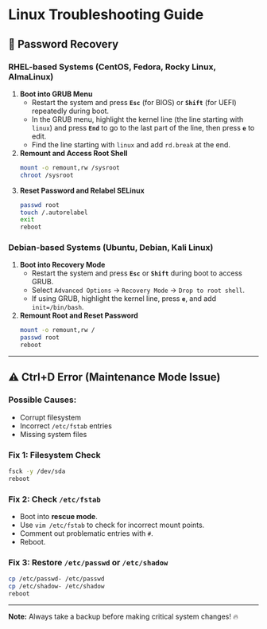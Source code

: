 # Linux Troubleshooting Guide

## 🔐 Password Recovery

### RHEL-based Systems (CentOS, Fedora, Rocky Linux, AlmaLinux)
1. **Boot into GRUB Menu**
   - Restart the system and press **`Esc`** (for BIOS) or **`Shift`** (for UEFI) repeatedly during boot.
   - In the GRUB menu, highlight the kernel line (the line starting with `linux`) and press **`End`** to go to the last part of the line, then press **`e`** to edit.
   - Find the line starting with `linux` and add `rd.break` at the end.
2. **Remount and Access Root Shell**
   ```bash
   mount -o remount,rw /sysroot
   chroot /sysroot
   ```
3. **Reset Password and Relabel SELinux**
   ```bash
   passwd root
   touch /.autorelabel
   exit
   reboot
   ```

### Debian-based Systems (Ubuntu, Debian, Kali Linux)
1. **Boot into Recovery Mode**
   - Restart the system and press **`Esc`** or **`Shift`** during boot to access GRUB.
   - Select `Advanced Options` → `Recovery Mode` → `Drop to root shell`.
   - If using GRUB, highlight the kernel line, press **`e`**, and add `init=/bin/bash`.
2. **Remount Root and Reset Password**
   ```bash
   mount -o remount,rw /
   passwd root
   reboot
   ```

---

## ⚠️ Ctrl+D Error (Maintenance Mode Issue)

### Possible Causes:
- Corrupt filesystem
- Incorrect `/etc/fstab` entries
- Missing system files

### Fix 1: Filesystem Check
```bash
fsck -y /dev/sda
reboot
```

### Fix 2: Check `/etc/fstab`
- Boot into **rescue mode**.
- Use `vim /etc/fstab` to check for incorrect mount points.
- Comment out problematic entries with `#`.
- Reboot.

### Fix 3: Restore `/etc/passwd` or `/etc/shadow`
```bash
cp /etc/passwd- /etc/passwd
cp /etc/shadow- /etc/shadow
reboot
```

---

**Note:** Always take a backup before making critical system changes! 🔥
